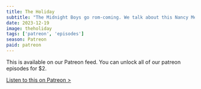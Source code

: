 ```yaml
---
title: The Holiday
subtitle: "The Midnight Boys go rom-coming. We talk about this Nancy Meyers joint and disagree on which of the pairings worked for us. We also deep dive into milk to answer all your pressing questions you didn't know you had on it."
date: 2023-12-19
image: theholiday
tags: ['patreon', 'episodes']
season: Patreon
paid: patreon
---
```

<div class="callout patreon">
This is available on our Patreon feed. You can unlock all of our patreon episodes for $2.

<a class="button" href="https://www.patreon.com/posts/94946678">Listen to this on Patreon &gt;</a>
</div>